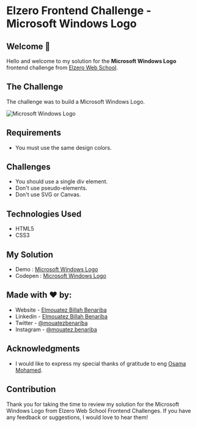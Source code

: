 # Elzero Frontend Challenge - Microsoft Windows Logo

## Welcome 👋

Hello and welcome to my solution for the **Microsoft Windows Logo** frontend challenge from [Elzero Web School](https://elzero.org/category/challenges/front-end-challenges/).

## The Challenge

The challenge was to build a Microsoft Windows Logo.

![Microsoft Windows Logo](https://elzero.org/wp-content/uploads/2021/02/microsoft-logo.png)

## Requirements

- You must use the same design colors.

## Challenges

- You should use a single div element.
- Don't use pseudo-elements.
- Don't use SVG or Canvas.

## Technologies Used

- HTML5
- CSS3

## My Solution

- Demo : [Microsoft Windows Logo](https://mouatezbenariba.github.io/Elzero-Frontend-Challenges/microsoft-windows-logo/)
- Codepen : [Microsoft Windows Logo](https://codepen.io/mouatezbenariba/pen/oNQoVvB)

## Made with ❤ by:

- Website - [Elmouatez Billah Benariba](https://www.mouatezbenariba.me/)
- Linkedin - [Elmouatez Billah Benariba](https://www.linkedin.com/in/mouatezbenariba/)
- Twitter - [@mouatezbenariba](https://twitter.com/mouatezbenariba)
- Instagram - [@mouatez.benariba](https://www.instagram.com/mouatez.benariba/)

## Acknowledgments

- I would like to express my special thanks of gratitude to eng [Osama Mohamed](https://github.com/OsamaElzero).

## Contribution

Thank you for taking the time to review my solution for the Microsoft Windows Logo from Elzero Web School Frontend Challenges. If you have any feedback or suggestions, I would love to hear them!

